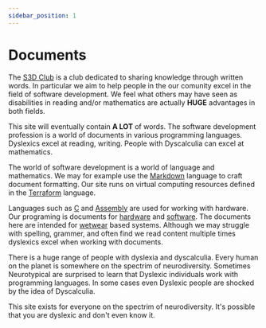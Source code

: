 ```yaml
---
sidebar_position: 1
---
```

# Documents
The [S3D Club](/join-our-club/) is a club dedicated to sharing knowledge through written
words. In particular we aim to help people in the our comunity excel in the
field of software development. We feel what others may have seen as
disabilities in reading and/or mathematics are actually **HUGE** advantages in
both fields.

This site will eventually contain **A LOT** of words. The software development
profession is a world of documents in various programming languages. Dyslexics
excel at reading, writing. People with Dyscalculia can excel at mathematics.

The world of software development is a world of language and mathematics. We
may for example use the [Markdown](.) language to craft document formatting.
Our site runs on virtual computing resources defined in the [Terraform](.)
language.

Languages such as [C](.) and [Assembly](.) are used for working with hardware.
Our programing is documents for [hardware](.) and [software](.). The documents
here are intended for [wetwear](.) based systems. Although we may struggle with
spelling, grammer, and often find we read content multiple times dyslexics
excel when working with documents.

There is a huge range of people with dyslexia and dyscalculia. Every human on
the planet is somewhere on the spectrim of neurodiversity. Sometimes
Neurotypical are surprised to learn that Dyslexic individuals work with
programming languages. In some cases even Dyslexic people are shocked by the
idea of Dyscalculia.

This site exists for everyone on the spectrim of neurodiversity. It's possible
that you are dyslexic and don't even know it.
